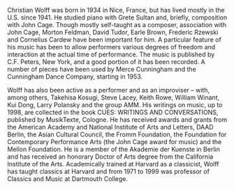Christian Wolff was born in 1934 in Nice, France, but has lived mostly in the U.S. since 1941. He studied piano with Grete Sultan and, briefly, composition with John Cage. Though mostly self-taught as a composer, association with John Cage, Morton Feldman, David Tudor, Earle Brown, Frederic Rzewski and Cornelius Cardew have been important for him. A particular feature of his music has been to allow performers various degrees of freedom and interaction at the actual time of performance. The music is published by C.F. Peters, New York, and a good portion of it has been recorded. A number of pieces have been used by Merce Cunningham and the Cunningham Dance Company, starting in 1953.

Wolff has also been active as a performer and as an improviser – with, among others, Takehisa Kosugi, Steve Lacey, Keith Rowe, William Winant, Kui Dong, Larry Polansky and the group AMM. His writings on music, up to 1998, are collected in the book CUES: WRITINGS AND CONVERSATIONS, published by MusikTexte, Cologne. He has received awards and grants from the American Academy and National Institute of Arts and Letters, DAAD Berlin, the Asian Cultural Council, the Fromm Foundation, the Foundation for Contemporary Performance Arts (the John Cage award for music) and the Mellon Foundation. He is a member of the Akademie der Kuenste in Berlin and has received an honorary Doctor of Arts degree from the California Institute of the Arts. Academically trained at Harvard as a classicist, Wolff has taught classics at Harvard and from 1971 to 1999 was professor of Classics and Music at Dartmouth College.
